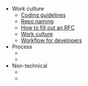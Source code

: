 - Work culture
  - [Coding guidelines](articles/coding-guidelines.md)
  - [Repo naming](articles/repo-naming.md)
  - [How to fill out an RFC](articles/rfc-how-to.md)
  - [Work culture](articles/work-culture.md)
  - [Workflow for developers](articles/workflow-for-developers.md)
- Process
  - [](articles/)
  - [](articles/)
- Non-technical
  - [](articles/visual-branding.md)
  - [](articles/)